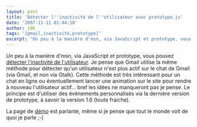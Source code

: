 ```yaml
---
layout: post
title: 'Détecter l''inactivité de l''utilisateur avec prototype.js'
date: '2007-11-11 01:44:18'
author: j0k
tags: '[gmail,inactivité,prototype]'
excerpt: "Un peu à la manière d'msn, via JavaScript et prototype, vous pouvez [détecter l'inactivité de l'utilisateur](http://thinkweb2.com/projects/prototype/2007/10/17/detect-idle-state-with-custom-events/). Je pense que Gmail utilise la même méthode pour détecter qu'un utilisateur n'est plus actif sur le chat de Gmail (via Gmail, et non via Gtalk).     \nCette      …"
---
```


Un peu à la manière d'msn, via JavaScript et prototype, vous pouvez [détecter l'inactivité de l'utilisateur](http://thinkweb2.com/projects/prototype/2007/10/17/detect-idle-state-with-custom-events/). Je pense que Gmail utilise la même méthode pour détecter qu'un utilisateur n'est plus actif sur le chat de Gmail (via Gmail, et non via Gtalk).
Cette méthode est très intéressant pour un chat en ligne ou éventuellement lancer une animation sur le site pour rendre à nouveau l'utilisateur actif... bref les idées ne manqueront pas je pense.   Le principe est d'utiliser des évènements personnalisés via la dernière version de prototype, à savoir la version 1.6 (toute fraiche).

La page de [démo](http://yura.thinkweb2.com/playground/state-notifier/) est parlante, même si je pense que tout le monde voit de quoi je parle ;-)
